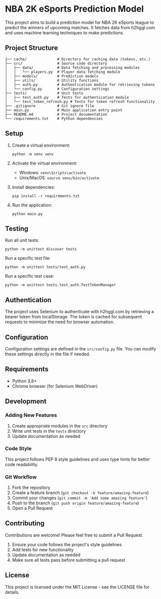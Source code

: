 # NBA 2K eSports Prediction Model

This project aims to build a prediction model for NBA 2K eSports league to predict the winners of upcoming matches. It fetches data from h2hggl.com and uses machine learning techniques to make predictions.

## Project Structure

```
├── cache/              # Directory for caching data (tokens, etc.)
├── src/                # Source code directory
│   ├── data/           # Data fetching and processing modules
│   │   └── players.py  # Player data fetching module
│   ├── models/         # Prediction models
│   ├── utils/          # Utility functions
│   ├── auth.py         # Authentication module for retrieving tokens
│   └── config.py       # Configuration settings
├── tests/              # Unit tests
│   ├── test_auth.py    # Tests for authentication module
│   └── test_token_refresh.py # Tests for token refresh functionality
├── .gitignore          # Git ignore file
├── main.py             # Main application entry point
├── README.md           # Project documentation
└── requirements.txt    # Python dependencies
```

## Setup

1. Create a virtual environment:
   ```
   python -m venv venv
   ```

2. Activate the virtual environment:
   - Windows: `venv\Scripts\activate`
   - Unix/MacOS: `source venv/bin/activate`

3. Install dependencies:
   ```
   pip install -r requirements.txt
   ```

4. Run the application:
   ```
   python main.py
   ```

## Testing

Run all unit tests:
```
python -m unittest discover tests
```

Run a specific test file:
```
python -m unittest tests/test_auth.py
```

Run a specific test case:
```
python -m unittest tests.test_auth.TestTokenManager
```

## Authentication

The project uses Selenium to authenticate with h2hggl.com by retrieving a bearer token from localStorage. The token is cached for subsequent requests to minimize the need for browser automation.

## Configuration

Configuration settings are defined in the `src/config.py` file. You can modify these settings directly in the file if needed.

## Requirements

- Python 3.8+
- Chrome browser (for Selenium WebDriver)

## Development

### Adding New Features

1. Create appropriate modules in the `src` directory
2. Write unit tests in the `tests` directory
3. Update documentation as needed

### Code Style

This project follows PEP 8 style guidelines and uses type hints for better code readability.

### Git Workflow

1. Fork the repository
2. Create a feature branch (`git checkout -b feature/amazing-feature`)
3. Commit your changes (`git commit -m 'Add some amazing feature'`)
4. Push to the branch (`git push origin feature/amazing-feature`)
5. Open a Pull Request

## Contributing

Contributions are welcome! Please feel free to submit a Pull Request.

1. Ensure your code follows the project's style guidelines
2. Add tests for new functionality
3. Update documentation as needed
4. Make sure all tests pass before submitting a pull request

## License

This project is licensed under the MIT License - see the LICENSE file for details.
